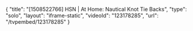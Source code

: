 {
    "title": "[1508522766] HSN | At Home: Nautical Knot Tie Backs",
    "type": "solo",
    "layout": "iframe-static",
    "videoId": "123178285",
    "url": "\/tvpembed\/123178285"
}